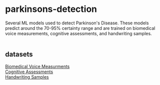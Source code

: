# parkinsons-detection
Several ML models used to detect Parkinson's Disease. These models predict around the 70-95% certainty range and are trained on biomedical voice measurements, cognitive assessments, and handwriting samples.<br /><br />
## datasets
[Biomedical Voice Measurments](https://www.kaggle.com/datasets/vikasukani/parkinsons-disease-data-set)<br />
[Cognitive Assessments](https://amp-pd.org/data/summary-data-dashboard?data=pdbp)<br />
[Handwriting Samples](https://archive.ics.uci.edu/dataset/395/parkinson+disease+spiral+drawings+using+digitized+graphics+tablet)<br />
